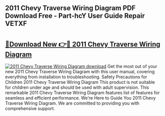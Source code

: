 ## 2011 Chevy Traverse Wiring Diagram PDF Download Free - Part-hcY User Guide Repair VETXF

# <h2><a href="http://dfjhmx.blite.top/?on=2011+Chevy+Traverse+Wiring+Diagram">🔗Download New 👉🔴 2011 Chevy Traverse Wiring Diagram</a></h2>

[![2011 Chevy Traverse Wiring Diagram download](https://i.imgur.com/lujVjoI.png)](http://dfjhmx.blite.top/?on=2011+Chevy+Traverse+Wiring+Diagram)
Get the most out of your new 2011 Chevy Traverse Wiring Diagram with this user manual, covering everything from installation to troubleshooting. Safety Precautions for Children 2011 Chevy Traverse Wiring Diagram This product is not suitable for children under age and should be used with adult supervision. This remarkable 2011 Chevy Traverse Wiring Diagram features list of features for seamless and efficient performance. We're Here to Guide You 2011 Chevy Traverse Wiring Diagram. We are committed to providing you with comprehensive support.
